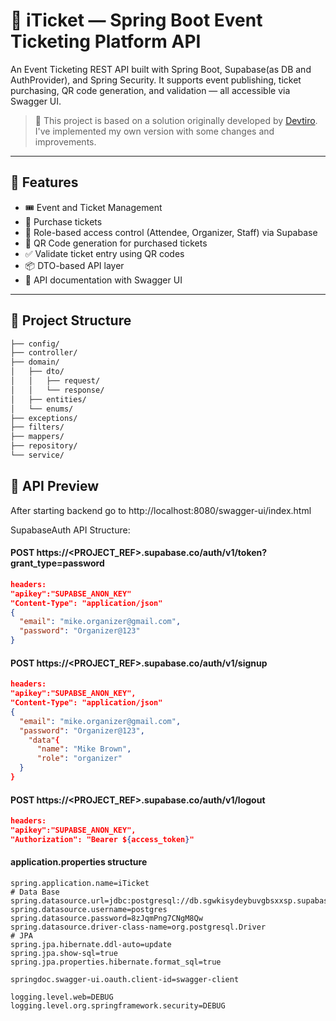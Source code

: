 # 🪪 iTicket — Spring Boot Event Ticketing Platform API

An Event Ticketing REST API built with Spring Boot, Supabase(as DB and AuthProvider), and Spring Security.
It supports event publishing, ticket purchasing, QR code generation, and validation — all accessible via Swagger UI.

> 📌 This project is based on a solution originally developed by [Devtiro](https://www.youtube.com/@devtiro). I've implemented my own version with some changes and improvements.

---

## 🚀 Features

- 🎟️ Event and Ticket Management
- 🛒 Purchase tickets
- 🔐 Role-based access control (Attendee, Organizer, Staff) via Supabase
- 📲 QR Code generation for purchased tickets
- ✅ Validate ticket entry using QR codes
- 📦 DTO-based API layer
- 📖 API documentation with Swagger UI

---

## 📂 Project Structure

```bash
├── config/
├── controller/
├── domain/
│   ├── dto/
│   │   ├── request/
│   │   └── response/
│   ├── entities/
│   └── enums/
├── exceptions/
├── filters/
├── mappers/
├── repository/
└── service/
```

## 📸 API Preview

After starting backend go to http://localhost:8080/swagger-ui/index.html

SupabaseAuth API Structure:

#### POST https://<PROJECT_REF>.supabase.co/auth/v1/token?grant_type=password

```json
headers:
"apikey":"SUPABSE_ANON_KEY"
"Content-Type": "application/json"
{
  "email": "mike.organizer@gmail.com",
  "password": "Organizer@123"
}
```

#### POST https://<PROJECT_REF>.supabase.co/auth/v1/signup
```json
headers:
"apikey":"SUPABSE_ANON_KEY",
"Content-Type": "application/json"
{
  "email": "mike.organizer@gmail.com",
  "password": "Organizer@123",
    "data"{
      "name": "Mike Brown",
      "role": "organizer"
  }
}
```

#### POST https://<PROJECT_REF>.supabase.co/auth/v1/logout
```json
headers:
"apikey":"SUPABSE_ANON_KEY",
"Authorization": "Bearer ${access_token}"
```

#### application.properties structure
```.env
spring.application.name=iTicket
# Data Base
spring.datasource.url=jdbc:postgresql://db.sgwkisydeybuvgbsxxsp.supabase.co:5432/postgres
spring.datasource.username=postgres
spring.datasource.password=8zJqmPng7CNgM8Qw
spring.datasource.driver-class-name=org.postgresql.Driver
# JPA
spring.jpa.hibernate.ddl-auto=update
spring.jpa.show-sql=true
spring.jpa.properties.hibernate.format_sql=true

springdoc.swagger-ui.oauth.client-id=swagger-client

logging.level.web=DEBUG
logging.level.org.springframework.security=DEBUG
```
